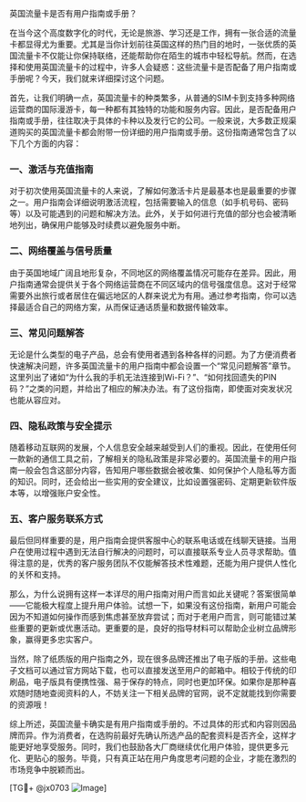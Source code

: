 英国流量卡是否有用户指南或手册？

在当今这个高度数字化的时代，无论是旅游、学习还是工作，拥有一张合适的流量卡都显得尤为重要。尤其是当你计划前往英国这样的热门目的地时，一张优质的英国流量卡不仅能让你保持联络，还能帮助你在陌生的城市中轻松导航。然而，在选择和使用英国流量卡的过程中，许多人会疑惑：这些流量卡是否配备了用户指南或手册呢？今天，我们就来详细探讨这个问题。

首先，让我们明确一点，英国流量卡的种类繁多，从普通的SIM卡到支持多种网络运营商的国际漫游卡，每一种都有其独特的功能和服务内容。因此，是否配备用户指南或手册，往往取决于具体的卡种以及发行它的公司。一般来说，大多数正规渠道购买的英国流量卡都会附带一份详细的用户指南或手册。这份指南通常包含了以下几个方面的内容：

### 一、激活与充值指南

对于初次使用英国流量卡的人来说，了解如何激活卡片是最基本也是最重要的步骤之一。用户指南会详细说明激活流程，包括需要输入的信息（如手机号码、密码等）以及可能遇到的问题和解决方法。此外，关于如何进行充值的部分也会被清晰地列出，确保用户能够及时续费以避免服务中断。

### 二、网络覆盖与信号质量

由于英国地域广阔且地形复杂，不同地区的网络覆盖情况可能存在差异。因此，用户指南通常会提供关于各个网络运营商在不同区域内的信号强度信息。这对于经常需要外出旅行或者居住在偏远地区的人群来说尤为有用。通过参考指南，你可以选择最适合自己的网络方案，从而保证通话质量和数据传输效率。

### 三、常见问题解答

无论是什么类型的电子产品，总会有使用者遇到各种各样的问题。为了方便消费者快速解决问题，许多英国流量卡的用户指南中都会设置一个“常见问题解答”章节。这里列出了诸如“为什么我的手机无法连接到Wi-Fi？”、“如何找回遗失的PIN码？”之类的问题，并给出了相应的解决办法。有了这份指南，即使面对突发状况也能从容应对。

### 四、隐私政策与安全提示

随着移动互联网的发展，个人信息安全越来越受到人们的重视。因此，在使用任何一款新的通信工具之前，了解相关的隐私政策是非常必要的。英国流量卡的用户指南一般会包含这部分内容，告知用户哪些数据会被收集、如何保护个人隐私等方面的知识。同时，还会给出一些实用的安全建议，比如设置强密码、定期更新软件版本等，以增强账户安全性。

### 五、客户服务联系方式

最后但同样重要的是，用户指南会提供客服中心的联系电话或在线聊天链接。当用户在使用过程中遇到无法自行解决的问题时，可以直接联系专业人员寻求帮助。值得注意的是，优秀的客户服务团队不仅能解答技术性难题，还能为用户提供人性化的关怀和支持。

那么，为什么说拥有这样一本详尽的用户指南对用户而言如此关键呢？答案很简单——它能极大程度上提升用户体验。试想一下，如果没有这份指南，新用户可能会因为不知道如何操作而感到焦虑甚至放弃尝试；而对于老用户而言，则可能错过某些重要的更新或优惠活动。更重要的是，良好的指导材料可以帮助企业树立品牌形象，赢得更多忠实客户。

当然，除了纸质版的用户指南之外，现在很多品牌还推出了电子版的手册。这些电子文档可以通过官方网站下载，也可以直接发送至用户的邮箱中。相较于传统的印刷品，电子版具有便携性强、易于保存的特点，同时也更加环保。如果你是那种喜欢随时随地查阅资料的人，不妨关注一下相关品牌的官网，说不定就能找到你需要的资源哦！

综上所述，英国流量卡确实是有用户指南或手册的。不过具体的形式和内容则因品牌而异。作为消费者，在选购前最好先确认所选产品的配套资料是否齐全，这样才能更好地享受服务。同时，我们也鼓励各大厂商继续优化用户体验，提供更多元化、更贴心的服务。毕竟，只有真正站在用户角度思考问题的企业，才能在激烈的市场竞争中脱颖而出。

[TG💪+ @jx0703 ![Image](https://github.com/user-attachments/assets/dbca1d08-cadb-493c-b0ec-ad6f7a83f270)]